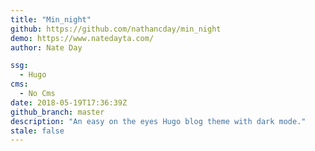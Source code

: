 ```yaml
---
title: "Min_night"
github: https://github.com/nathancday/min_night
demo: https://www.natedayta.com/
author: Nate Day

ssg:
  - Hugo
cms:
  - No Cms
date: 2018-05-19T17:36:39Z
github_branch: master
description: "An easy on the eyes Hugo blog theme with dark mode."
stale: false
---
```

